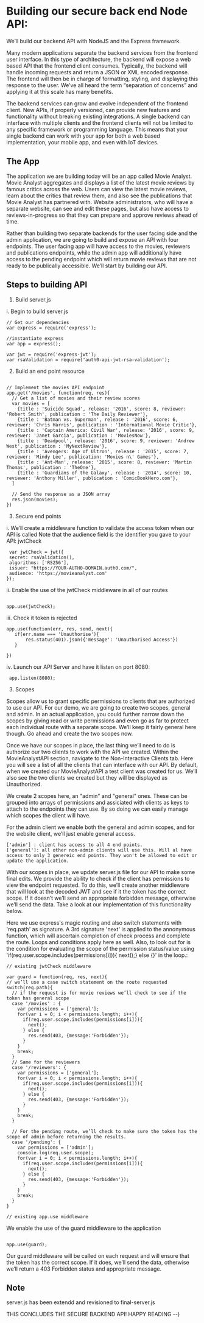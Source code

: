 # Building our secure back end Node API:

We’ll build our backend API with NodeJS and the Express framework.

Many modern applications separate the backend services from the frontend user interface. In this type of architecture, the backend will expose a web based API that the frontend client consumes. Typically, the backend will handle incoming requests and return a JSON or XML encoded response. The frontend will then be in charge of formatting, styling, and displaying this response to the user. We’ve all heard the term “separation of concerns” and applying it at this scale has many benefits.

The backend services can grow and evolve independent of the frontend client. New APIs, if properly versioned, can provide new features and functionality without breaking existing integrations. A single backend can interface with multiple clients and the frontend clients will not be limited to any specific framework or programming language. This means that your single backend can work with your app for both a web based implementation, your mobile app, and even with IoT devices.


## The App

The application we are building today will be an app called Movie Analyst. Movie Analyst aggregates and displays a list of the latest movie reviews by famous critics across the web. Users can view the latest movie reviews, learn about the critics that review them, and also see the publications that Movie Analyst has partnered with. Website administrators, who will have a separate website, can see and edit these pages, but also have access to reviews-in-progress so that they can prepare and approve reviews ahead of time.

Rather than building two separate backends for the user facing side and the admin application, we are going to build and expose an API with four endpoints. The user facing app will have access to the movies, reviewers and publications endpoints, while the admin app will additionally have access to the pending endpoint which will return movie reviews that are not ready to be publically accessible. We’ll start by building our API.

## Steps to building API 

1. Build server.js

i. Begin to build server.js

```
// Get our dependencies
var express = require('express');

//instantiate express
var app = express();

var jwt = require('express-jwt');
var rsaValidation = require('auth0-api-jwt-rsa-validation');

```

2. Build an end point resource

```

// Implement the movies API endpoint
app.get('/movies', function(req, res){
  // Get a list of movies and their review scores
  var movies = [
    {title : 'Suicide Squad', release: '2016', score: 8, reviewer: 'Robert Smith', publication : 'The Daily Reviewer'},    
    {title : 'Batman vs. Superman', release : '2016', score: 6, reviewer: 'Chris Harris', publication : 'International Movie Critic'},
    {title : 'Captain America: Civil War', release: '2016', score: 9, reviewer: 'Janet Garcia', publication : 'MoviesNow'},
    {title : 'Deadpool', release: '2016', score: 9, reviewer: 'Andrew West', publication : 'MyNextReview'},
    {title : 'Avengers: Age of Ultron', release : '2015', score: 7, reviewer: 'Mindy Lee', publication: 'Movies n\' Games'},
    {title : 'Ant-Man', release: '2015', score: 8, reviewer: 'Martin Thomas', publication : 'TheOne'},
    {title : 'Guardians of the Galaxy', release : '2014', score: 10, reviewer: 'Anthony Miller', publication : 'ComicBookHero.com'},
  ]

  // Send the response as a JSON array
  res.json(movies);
})

```

3. Secure end points

i. We’ll create a middleware function to validate the access token when our API is called
 Note that the audience field is the identifier you gave to your API: jwtCheck

 ```
  var jwtCheck = jwt({
  secret: rsaValidation(),
  algorithms: ['RS256'],
  issuer: "https://YOUR-AUTH0-DOMAIN.auth0.com/",
  audience: 'https://movieanalyst.com'
});

```

 ii. Enable the use of the jwtCheck middleware in all of our routes

 ```

 app.use(jwtCheck);

 ```

 iii. Check it token is rejected

 ```
 app.use(function(err, res, send, next){
 	if(err.name === 'Unauthorise'){
 		res.status(401).json({'message': 'Unauthorised Access'})
 	}

 })
 ```

  iv. Launch our API Server and have it listen on port 8080:

``` 
 app.listen(8080);

 ```

 3. Scopes

 Scopes allow us to grant specific permissions to clients that are authorized to use our API. For our demo, we are going to create two scopes, general and admin. In an actual application, you could further narrow down the scopes by giving read or write permissions and even go as far to protect each individual route with a separate scope. We’ll keep it fairly general here though. Go ahead and create the two scopes now.


 Once we have our scopes in place, the last thing we’ll need to do is authorize our two clients to work with the API we created. Within the MovieAnalystAPI section, navigate to the Non-Interactive Clients tab. Here you will see a list of all the clients that can interface with our API. By default, when we created our MovieAnalystAPI a test client was created for us. We’ll also see the two clients we created but they will be displayed as Unauthorized.

 We create 2 scopes here, an "admin" and "general" ones. These can be grouped into arrays of permissions  and assiciated with clients as keys to attach to the endpoints they can use. By so doing we can easily manage which scopes the client will have.

  For the admin client we enable both the general and admin scopes, and for the website client, we’ll just enable general access.

  ```
  ['admin'] : client has access to all 4 end points.
  ['general']: all other non-admin clients will use this. Will al have access to only 3 genereic end points. They won't be allowed to edit or update the application.

  ```

  With our scopes in place, we update server.js file for our API to make some final edits. We provide the ability to check if the client has permissions to view the endpoint requested. To do this, we’ll create another middleware that will look at the decoded JWT and see if it the token has the correct scope. If it doesn’t we’ll send an appropriate forbidden message, otherwise we’ll send the data. Take a look at our implementation of this functionality below.

  Here we use express's magic routing and also switch statements with 'req.path' as signature. A  3rd signature 'next' is applied to the annonymous function, which will ascertain completion of check process and complete the route. Loops and conditions apply here as well. Also, to look out for is the condition for evaluating the scope of the permission status/value using  'if(req.user.scope.includes(permissions[i])){ next();} else {}' in the loop.:

  ```
  // existing jwtCheck middleware

var guard = function(req, res, next){
  // we’ll use a case switch statement on the route requested
  switch(req.path){
    // if the request is for movie reviews we’ll check to see if the token has general scope
    case '/movies' : {
      var permissions = ['general'];
      for(var i = 0; i < permissions.length; i++){
        if(req.user.scope.includes(permissions[i])){
          next();
        } else {
          res.send(403, {message:'Forbidden'});
        }
      }
      break;
    }
    // Same for the reviewers
    case '/reviewers': {
      var permissions = ['general'];
      for(var i = 0; i < permissions.length; i++){
        if(req.user.scope.includes(permissions[i])){
          next();
        } else {
          res.send(403, {message:'Forbidden'});
        }
      }
      break;
    }
    
    // For the pending route, we’ll check to make sure the token has the scope of admin before returning the results.
    case '/pending': {
      var permissions = ['admin'];
      console.log(req.user.scope);
      for(var i = 0; i < permissions.length; i++){
        if(req.user.scope.includes(permissions[i])){
          next();
        } else {
          res.send(403, {message:'Forbidden'});
        }
      }
      break;
    }
  }

// existing app.use middleware

```
We enable the use of the guard middleware to the application

```

app.use(guard);

```

Our guard middleware will be called on each request and will ensure that the token has the correct scope. If it does, we’ll send the data, otherwise we’ll return a 403 Forbidden status and appropriate message.

## Note

server.js has been extendd and revisioned to final-server.js

THIS CONCLUDES THE SECURE BACKEND API! HAPPY READING --) 


